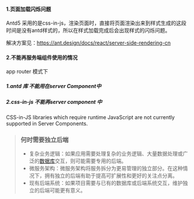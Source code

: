 #### 1.页面加载闪烁问题

Antd5 采用的是css-in-js，渲染页面时，直接将页面渲染出来到样式生成的这段时间是没有antd样式的，所以在样式加载完成后会出现样式的闪烁问题。

解决方案见：https://ant.design/docs/react/server-side-rendering-cn

#### 2.不能再服务端组件使用的情况

app router 模式下

##### 1.antd 库 不能用在server Component中

##### 2.css-in-js 不能再server component 中

 CSS-in-JS libraries which require runtime JavaScript are not currently supported in Server Components.

[1·]: https://cloud.tencent.com/developer/article/2374774	"前端开发有了 Next.js，还需要后端开发吗 ？"

> ### 何时需要独立后端
>
> - 复杂业务逻辑：如果应用需要处理复杂的业务逻辑、大量数据处理或广泛的[数据库](https://cloud.tencent.com/solution/database?from_column=20065&from=20065)交互，则可能需要专用的后端。
> - 微服务架构：微服务架构将服务拆分为更易管理的独立部分。在这种情况下，拥有独立的后端有助于提高可扩展性和更好的关注点分离。
> - 现有后端系统：如果项目需要与已有的数据库或后端系统交互，维护独立的后端可能更有意义。
